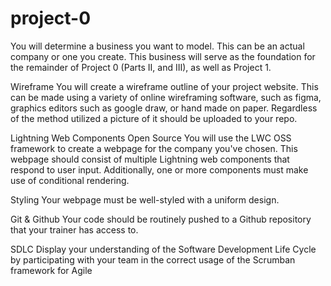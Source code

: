 # project-0
You will determine a business you want to model. This can be an actual company or one you create. This business will serve as the foundation for the remainder of Project 0 (Parts II, and III), as well as Project 1.

Wireframe
You will create a wireframe outline of your project website. This can be made using a variety of online wireframing software, such as figma, graphics editors such as google draw, or hand made on paper. Regardless of the method utilized a picture of it should be uploaded to your repo.

Lightning Web Components Open Source
You will use the LWC OSS framework to create a webpage for the company you've chosen. This webpage should consist of multiple Lightning web components that respond to user input. Additionally, one or more components must make use of conditional rendering.

Styling
Your webpage must be well-styled with a uniform design.

Git & Github
Your code should be routinely pushed to a Github repository that your trainer has access to.

SDLC
Display your understanding of the Software Development Life Cycle by participating with your team in the correct usage of the Scrumban framework for Agile
